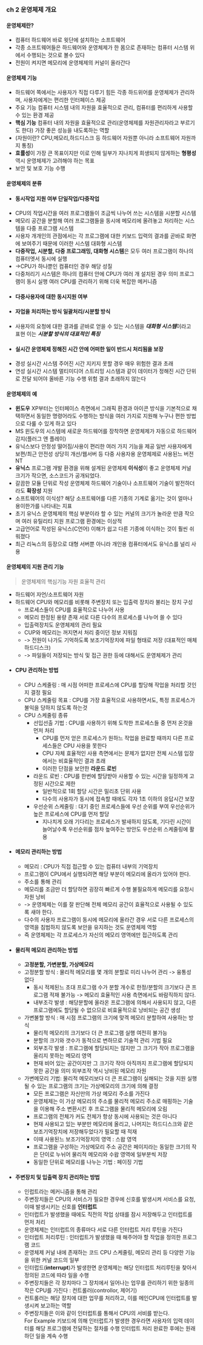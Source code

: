 ### ch 2 운영체제 개요
#### 운영체제란?   
- 컴퓨터 하드웨어 바로 윗단에 설치하는 소프트웨어   
- 각종 소프트웨어들은 하드웨어와 운영체제가 한 몸으로 존재하는 컴퓨터 시스템 위에서 수행되는 것으로 볼수 있다
- 전원이 켜지면 메모리에 운영체제의 커널이 올라간다
#### 운영체제 기능
* 하드웨어 쪽에서는 사용자가 직접 다루기 힘든 각종 하드위어를 운영체제가 관리하며, 사용자에게는 편리한 인터페이스 제공
* 주요 기능 컴퓨터 시스템 내의 자원을 효율적으로 관리, 컴퓨터를 편리하게 사용할 수 있는 환경 제공
* **핵심 기능** 컴퓨터 내의 자원을 효율적으로 관리(운영체제를 자원관리자라고 부르기도 한다) 가장 좋은 성능을 내도록하는 역할
* (자원이란? CPU,메모리,하드디스크 등 하드웨어 자원뿐 아니라 소프트웨어 자원까지 통칭)
* **효률성**이 가장 큰 목표이지만 이로 인해 일부가 지나치게 희생되지 않게하는 **형평성** 역시 운영체제가 고려해야 하는 목표
* 보안 및 보호 기능 수행
#### 운영체제의 분류
* #### 동시작업 지원 여부 단일작업/다중작업
* CPU의 작업시간을 여러 프로그램들이 조금씩 나누어 쓰는 시스템을 시분할 시스템
* 메모리 공간을 분할해 여러 프로그램들을 동시에 메모리에 올려놓고 처리하는 시스템을 다중 프로그램 시스템
* 사용자 개개인의 관점에서는 각 프로그램에 대한 키보드 입력의 결과를 곧바로 화면에 보여주기 때문에 이러한 시스템 대화형 시스템
* **다중작업, 시분할, 다중 프로그래밍, 대화형 시스템**은 모두 여러 프로그램이 하나의 컴퓨터엣서 동시에 실행 
* ->CPU가 하나뿐인 컴퓨터인 경우 해당 성질
* 다중처리기 시스템은 하나의 컴퓨터 안에 CPU가 여러 개 설치된 경우 의미 프로그램이 동시 실행 여러 CPU를 관리하기 위해 더욱 복잡한 메커니즘
* #### 다중사용자에 대한 동시지원 여부
* #### 자업을 처리하는 방식 일괄처리/시분할 방식
* 사용자의 요청에 대한 결과를 곧바로 얻을 수 있는 시스템을 ***대화형 시스템***이라고 표현 이는 ***시분할 방식의 대표적인 특징***
* #### 실시간 운영체제 정해진 시간 안에 어떠한 일이 반드시 처리됨을 보장
* 경성 실시간 시스템 주어진 시간 지키지 못할 경우 매우 위험한 결과 초래
* 연성 실시간 시스템 멀티미디어 스트리밍 시스템과 같이 데이터가 정해진 시간 단위로 전달 되어야 올바른 기능 수행 위험 결과 초래하지 않는다
#### 운영체제의 예
* **윈도우** XP부터는 인터페이스 측면에서 그래픽 환경과 아이콘 방식을 기본적으로 채택하면서 동일한 명령어라도 수행하는 방식을 여러 가지로 지원해 누구나 편한 방법으로 다룰 수 있게 하고 있다
* MS 윈도우의 시스템에 새로운 하드웨어를 장착하면 운영체제가 자동으로 하드웨어 감지(플러그 앤 플레이)
* 유닉스보다 안정성 떨어짐/사용이 편리한 여러 가지 기능을 제공 일반 사용자에게 보편/최근 안전성 상당히 개선/웹서버 등 다중 사용자용  운영체제로 사용된느 버전 NT
* **유닉스** 프로그램 개발 환경을 위해 설계된 운영체제 **이식성**이 좋고 운영체제 커널 크기가 작으면, 소스코드가 공개되었다.
* 갈끔한 모듈 단위로 작성 운영체제 하드웨어 기술이나 소프트웨어 기술이 발전하더라도 **확장성** 지원
* 소프트웨어의 이식성? 해당 소프트웨어를 다른 기종의 기계로 옮기는 것이 얼마나 용이한가를 나타내는 지표
* 초기 유닉스 운영체제의 핵심 부분이라 할 수 있는 커널의 크기가 놀라운 만큼 작으며 여러 유틸리티 지원 프로그램 환경에는 이상적
* 고급언어로 작성된 유닉스(C언어) 이해가 쉽고 다른 기종에 이식하는 것이 훨씬 쉬워졌다
* 최근 리눅스의 등장으로 대형 서버뿐 아니라 개인용 컴퓨터에서도 유닉스를 널리 사용
#### 운영체제의 지원 관리 기능
> 운영체제의 핵심기능 자원 효율적 관리
* 하드웨어 자언/소프트웨어 자원
* 하드웨어 CPU와 메모리를 비롯해 주변장치 또는 입출력 장치라 불리는 장치 구성
  * 프로세스들이 CPU를 효율적으로 나누어 사용
  * 메모리 한정된 용량 존재 서로 다른 다수의 프로세스를 나누어 쓸 수 있다
  * 입출력장치도 운영체제의 관리 필요
  * CUP와 메모리는 꺼지면서 처리 중이던 정보 지워짐 
  * -> 전원이 나가도 기억하도록 보조기억장치에 파일 형태로 저장 (대표적인 매체 하드디스크)
  * -> 파일들이 저장되는 방식 및 접근 권한 등에 대해서도 운영체제가 관리
* #### CPU 관리하는 방법
  * CPU 스케줄링 : 매 시점 어떠한 프로세스에 CPU를 할당해 작업을 처리할 것인지 결정 필요
  * CPU 스케줄링 목표 : CPU를 가장 효율적으로 사용하면서도, 특정 프로세스가 불익을 당하지 않도록 하는것
  * CPU 스케줄링 종류
    * 선입선출 기법 : CPU를 사용하기 위해 도착한 프로세스들 중 먼저 온것을 먼저 처리
      * CPU를 먼저 얻은 프로세스가 원하느 작업을 완료할 때까지 다른 프로세스들은 CPU 사용을 못한다
      * CPU 자체 효율적인 사용 측면에서는 문제가 없지만 전체 시스템 입장에서는 비효율적인 결과 초래
      * 이러한 단점을 보안한 **라운드 로빈**
    * 라운드 로빈 : CPU를 한번에 할당받아 사용할 수 있는 시간을 일정하게 고정된 시간으로 제한
      * 일반적으로 1회 할당 시간은 밀리초 단위 사용
      * 다수의 사용자가 동시에 접속할 때에도 각자 1초 이하의 응답시간 보장
    * 우선순위 스케줄링 : 대기 중인 프로세스들에 우선 순위를 부여 우선순위가 높은 프로세스에 CPU를 먼저 할당
      * 지나치게 오래 기다리는 프로세스가 발새하지 않도록, 기다린 시간이 늘어날수록 우선순위를 점차 높여주는 방안도 우선순위 스케줄링에 활용
* #### 메모리 관리하는 방법
  * 메모리 : CPU가 직접 접근할 수 있는 컴퓨터 내부의 기억장치
  * 프로그램이 CPU에서 실행되려면 해당 부분이 메모리에 올라가 있어야 한다.
  * 주소를 통해 관리
  * 메모리를 조금만 더 할당하면 굉장히 빠르게 수행 불필요하게 메모리를 요청시 자원 낭비 
  * -> 운영체제는 이를 잘 판단해 전체 메모리 공간이 효율적으로 사용될 수 있도록 새야 한다.
  * 다수의 사용자 프로그램이 동시에 메모리에 올라간 경우 서로 다른 프로세스의 영역을 침범하지 않도록 보안을 유지하는 것도 운영체제 역할
  * 즉 운영체제는 각 프로세스가 자신의 메모리 영역에만 접근하도록 관리
* #### 물리적 메모리 관리하는 방법
  * **고정분할, 가변분할, 가상메모리**
  * 고정분할 방식 : 물리적 메모리를 몇 개의 분할로 미리 나누어 관리 -> 융통성 없다
    * 동시 적제된느 초대 프로그램 수가 분할 개수로 한정/분할의 크기보다 큰 프로그램 적재 불가능 -> 메모리 효율적인 사용 측면에서도 바람직하지 않다.
    * 내부조각 발생 : 해당분할에 올라온 프로그램에 의해서 사용되지 않고, 다른 프로그램에도 할당될 수 없으므로 비효율적으로 낭비되는 공간 생성
  * 가변불할 방식 : 매 시점 프로그램의 크기에 맞겍 메모리 분할하여 사용하는 방식
    * 물리적 메모리의 크기보다 더 큰 프로그램 실행 여전히 불가능
    * 분할의 크기와 갯수가 동적으로 변하므로 기술적 관리 기법 필요
    * 외부조각 발생 : 프로그램에 할당되지는 않지만 그 크기가 작아 프로그램을 올리지 못하는 메모리 영역
    * 현재 비어 있는 공간이지만 그 크기각 작아 아직까지 프로그램에 할당되지 못한 공간을 의미 외부조작 역시 낭비된 메모리 자원
  * 가변메모리 기법: 물리적 메모리보다 더 큰 프로그램이 실해되는 것을 지원 실행될 수 있는 프로그램의 크기는 가상메모리의 크기에 의해 결정
    * 모든 프로그램은 자신만의 가상 메모리 주소를 가진다
    * 운영체제는 이 가상 메모리의 주소를 물리적 메모리 주소로 매핑하는 기술을 이용해 주소 변환시킨 후 프로그램을 물리적 메모리에 오림
    * 프로그램의 전체가 커도 전체가 항상 동시에 사용되는 것은 아니다
    * 현재 사용되고 있는 부분만 메모리에 올리고, 나머지는 하드디스크와 같은 보조기억장치에 저장해두었다가 필요할 때 적재
    * 이때 사용된느 보조기억장치의 영역 : 스왑 영역
    * 프로그램을 구성하는 가상메모리 주소 공간은 페이지라는 동일한 크기의 작은 단이로 누뉘어 물리적 메모리와 수왑 영역에 일부분씩 저장
    * 동일한 단위로 메모리를 나누는 기법 : 페이징 기법
 * #### 주변장치 및 입출력 장치 관리하는 방법
   * 인럽트라는 메커니즘을 통해 관리
   * 주변장치들은 CPU의 서비스가 필요한 경우에 신호를 발생시켜 서비스를 요청, 이때 발생시키는 신호를 **인터럽트**
   * 인터럽트가 발생했을 때에도 직전의 작업 상태를 잠시 저장해두고 인터럽트를 먼저 처리
   * 운영체제는 인터럽트의 종류마다 서로 다른 인터럽트 저리 루틴을 가진다
   * 인터럽트 처리루틴 : 인터럽트가 발생했을 때 해주어야 할 작업을 정의한 프로그램 코드
   * 운영체제 커널 내에 존재하는 코드 CPU 스케줄링, 메모리 관리 등 다양한 기능을 위한 커널 코드의 일부
   * 인터럽드(**interrupt**)가 발생한면 운영체제는 해당 인터럽트 처리루틴을 찾아서 정의된 코드에 따라 일을 수행
   * 주변장치들은 각 장치마다 그 장치에서 일어나는 업무를 관리하기 위한 일종의 작은 CPU를 가진다 : 컨트롤러(controllor, 제어기)
   * 컨트롤러는 해당 장치에 대한 업무를 처리하고, 이를 메인CPU에 인터럽트를 발생시켜 보고하는 역할
   * 주변장치들은 이와 같이 인터럽트를 통해서 CPU의 서비를 받는다.  
    For Example 키보드에 의해 인터럽트가 발생한 경우라면 사용자의 입력 데이터를 해당 프로그램에 전달하는 절차를 수행 인터럽트 처리 완료한 후에는 원래 하던 일을 계속 수행
